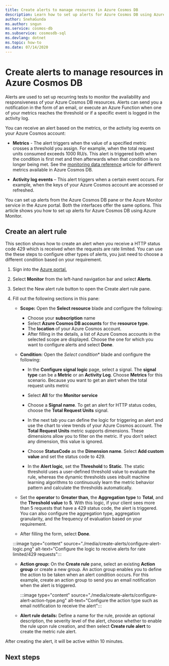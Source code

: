 ```yaml
---
title: Create alerts to manage resources in Azure Cosmos DB
description: Learn how to set up alerts for Azure Cosmos DB using Azure Monitor.
author: SnehaGunda
ms.author: sngun
ms.service: cosmos-db
ms.subservice: cosmosdb-sql
ms.devlang: dotnet
ms.topic: how-to
ms.date: 07/14/2020
---
```


# Create alerts to manage resources in Azure Cosmos DB

Alerts are used to set up recurring tests to monitor the availability and responsiveness of your Azure Cosmos DB resources. Alerts can send you a notification in the form of an  email, or execute an Azure Function when one of your metrics reaches the threshold or if a specific event is logged in the activity log.

You can receive an alert based on the metrics, or the activity log events on your Azure Cosmos account:

* **Metrics** - The alert triggers when the value of a specified metric crosses a threshold you assign. For example, when the total request units consumed exceeds 1000 RU/s. This alert is triggered both when the condition is first met and then afterwards when that condition is no longer being met. See the [monitoring data reference](monitor-cosmos-db-reference.md#metrics) article for different metrics available in Azure Cosmos DB.

* **Activity log events** – This alert triggers when a certain event occurs. For example, when the keys of your Azure Cosmos account are accessed or refreshed.

You can set up alerts from the Azure Cosmos DB pane or the Azure Monitor service in the Azure portal. Both the interfaces offer the same options. This article shows you how to set up alerts for Azure Cosmos DB using Azure Monitor.

## Create an alert rule

This section shows how to create an alert when you receive a HTTP status code 429 which is received when the requests are rate limited. You can use the these steps to configure other types of alerts, you just need to choose a different condition based on your requirement.

1. Sign into the [Azure portal.](https://portal.azure.com/)
1. Select **Monitor** from the left-hand navigation bar and select **Alerts**.
1. Select the New alert rule button to open the Create alert rule pane.  
1. Fill out the following sections in this pane:

   * **Scope:** Open the **Select resource** blade and configure the following:

     * Choose your **subscription** name
     * Select **Azure Cosmos DB accounts** for the **resource type**.
     * The **location** of your Azure Cosmos account.
     * After filling in the details, a list of Azure Cosmos accounts in the selected scope are displayed. Choose the one for which you want to configure alerts and select **Done**.

   * **Condition:** Open the *Select condition** blade and configure the following:

     * In the **Configure signal logic** page, select a signal. The **signal type** can be a **Metric** or an **Activity Log**. Choose **Metrics** for this scenario. Because you want to get an alert when the total request units metric 

     * Select **All** for the **Monitor service**

     * Choose a **Signal name**. To get an alert for HTTP status codes, choose the **Total Request Units** signal.

     * In the next tab you can define the logic for triggering an alert and use the chart to view trends of your Azure Cosmos account. The **Total Request Units** metric supports dimensions. These dimensions allow you to filter on the metric. If you don’t select any dimension, this value is ignored.

     * Choose **StatusCode** as the **Dimension name**. Select **Add custom value** and set the status code to 429.

     * In the **Alert logic**, set the **Threshold** to **Static**. The static threshold uses a user-defined threshold value to evaluate the rule, whereas the dynamic thresholds uses inbuilt machine learning algorithms to continuously learn the metric behavior pattern and calculate the thresholds automatically. 

    * Set the **operator** to **Greater than**, the **Aggregation type** to **Total**, and the **Threshold value** to **5**. With this logic, if your client sees more than 5 requests that have a 429 status code, the alert is triggered. You can also configure the aggregation type, aggregation granularity, and the frequency of evaluation based on your requirement. 

     * After filling the form, select **Done**.

     :::image type="content" source="./media/create-alerts/configure-alert-logic.png" alt-text="Configure the logic to receive alerts for rate limited/429 requests":::

   * **Action group:** On the **Create rule** pane, select an existing **Action group** or create a new group. An action group enables you to define the action to be taken when an alert condition occurs. For this example, create an action group to send you an email notification when the alert is triggered.

     :::image type="content" source="./media/create-alerts/configure-alert-action-type.png" alt-text="Configure the action type such as email notification to receive the alert":::

   * **Alert rule details:** Define a name for the rule, provide an optional description, the severity level of the alert, choose whether to enable the rule upon rule creation, and then select **Create rule alert** to create the metric rule alert.

After creating the alert, it will be active within 10 minutes. 
## Next steps